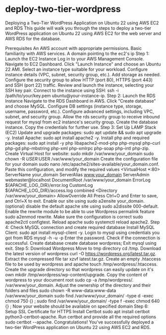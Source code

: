 # deploy-two-tier-wordpress
Deploying a Two-Tier WordPress Application on Ubuntu 22 using AWS EC2 and RDS
This guide will walk you through the steps to deploy a two-tier WordPress application on Ubuntu 22 using AWS EC2 for the web server and AWS RDS for the database.

Prerequisites
An AWS account with appropriate permissions.
Basic familiarity with AWS services.
A domain pointing to the ec2's ip
Step 1: Launch the EC2 Instance
Log in to your AWS Management Console.
Navigate to EC2 Dashboard.
Click "Launch Instance" and choose an Ubuntu 22 AMI.
Select an instance type suitable for your workload.
Configure instance details (VPC, subnet, security group, etc.).
Add storage as needed.
Configure the security group to allow HTTP (port 80), HTTPS (port 443) and SSH (port 22) traffic.
Review and launch the instance, selecting your SSH key pair.
Connect to the instance using SSH: ssh -i /path/to/your/key.pem ubuntu@your-instance-ip.
Step 2: Launch the RDS Instance
Navigate to the RDS Dashboard in AWS.
Click "Create database" and choose MySQL.
Configure DB settings (instance type, storage, username, password, etc.).
Configure advanced settings, including VPC, subnet, and security group.
Allow the rds security group to receive inbound request for mysql from ec2 instance's security group.
Create the database instance.
Copy the credentials for further use.
Step 3: Set Up LAMP Stack (EC2)
Update and upgrade packages: sudo apt update && sudo apt upgrade -y.
Install Apache: sudo apt install apache2 -y.
Install php and required packages: sudo apt install -y php libapache2-mod-php php-mysql  php-curl php-gd php-mbstring php-xml php-xmlrpc php-soap php-intl php-zip.
Create Virtual Host for website:
sudo mkdir /var/www/your_domain
sudo chown -R $USER:$USER /var/www/your_domain
Create the configuration file for your domain sudo nano /etc/apache2/sites-available/your_domain.conf.
Paste this configuration, and modify the required values
<VirtualHost *:80>
    ServerName your_domain
    ServerAlias www.your_domain 
    ServerAdmin webmaster@localhost
    DocumentRoot /var/www/your_domain
    ErrorLog ${APACHE_LOG_DIR}/error.log
    CustomLog ${APACHE_LOG_DIR}/access.log combined
    <Directory /var/www/your_domain>
      AllowOverride All
    </Directory>
</VirtualHost>
Press Ctrl+O and Enter to save, and Ctrl+X to exit.
Enable our site using sudo a2ensite your_domain.
(optional) disable the default apache site using sudo a2dissite 000-default.
Enable the rewrite module to be able to use Wordpress permalink feature sudo a2enmod rewrite.
Make sure the configuration is correct sudo apache2ctl configtest.
Reload apache sudo systemctl reload apache2.
Step 4: Check MySQL connection and create required database
Install MySQL Client: sudo apt install mysql-client -y.
Login to mysql using credentials you got from RDS mysql -h <hostname-from-rds> -u <rds-username> -p
Enter the password. Check if the connection is successful.
Create database create database wordpress;
Exit mysql using exit.
Step 5: Download Wordpress
Move to tmp directory cd /tmp.
Download the latest version of wordpress curl -O https://wordpress.org/latest.tar.gz.
Extract the compressed file tar xzvf latest.tar.gz.
Create an empty .htaccess file to be used by wordpress and apache touch /tmp/wordpress/.htaccess.
Create the upgrade directory so that wordpress can easily update on it's own mkdir /tmp/wordpress/wp-content/upgrade.
Copy the content of wordpress to your document root sudo cp -a /tmp/wordpress/. /var/www/your_domain.
Adjust the ownership of the directory and their folders and files
sudo chown -R www-data:www-data /var/www/your_domain
sudo find /var/www/your_domain/ -type d -exec chmod 750 {} \;
sudo find /var/www/your_domain/ -type f -exec chmod 640 {} \;
Now your website should be available on specified domain
Step 6: Setup SSL Certificate for HTTPS
Install Certbot sudo apt install certbot python3-certbot-apache.
Run certbot and provide all the required options sudo certbot --apache.
Congratulations! You've successfully deployed a two-tier WordPress application on Ubuntu 22 using AWS EC2 and RDS.
